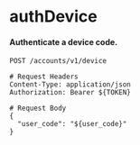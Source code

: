 authDevice
===========

#### Authenticate a device code.

```http
POST /accounts/v1/device

# Request Headers
Content-Type: application/json
Authorization: Bearer ${TOKEN}

# Request Body
{
  "user_code": "${user_code}"
}
```